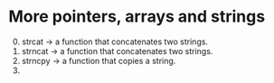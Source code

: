 # More pointers, arrays and strings
0. strcat -> a function that concatenates two strings.
1. strncat -> a function that concatenates two strings.
2. strncpy -> a function that copies a string.
3. 

